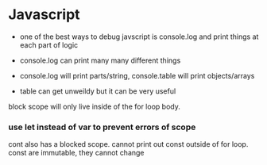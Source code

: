 # Javascript

- one of the best ways to debug javscript is console.log and print things at each part of logic
- console.log can print many many different things

- console.log will print parts/string, console.table will print objects/arrays

- table can get unweildy but it can be very useful

block scope will only live inside of the for loop body.

### use let instead of var to prevent errors of scope

cont also has a blocked scope. cannot print out const outside of for loop. const are immutable, they cannot change

